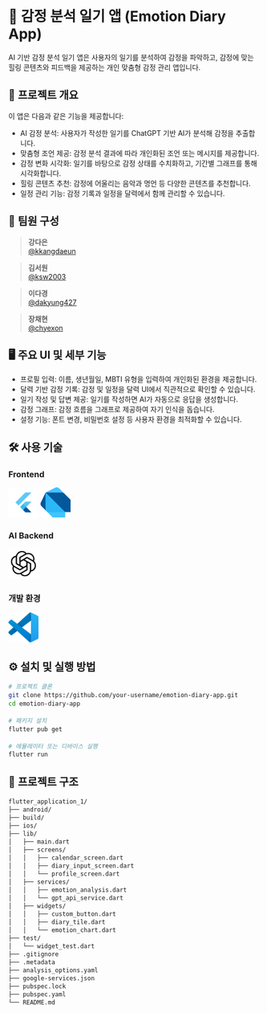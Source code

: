 # 💬 감정 분석 일기 앱 (Emotion Diary App)

AI 기반 감정 분석 일기 앱은 사용자의 일기를 분석하여 감정을 파악하고, 감정에 맞는 힐링 콘텐츠와 피드백을 제공하는 개인 맞춤형 감정 관리 앱입니다.

## 📌 프로젝트 개요

이 앱은 다음과 같은 기능을 제공합니다:

- AI 감정 분석: 사용자가 작성한 일기를 ChatGPT 기반 AI가 분석해 감정을 추출합니다.
- 맞춤형 조언 제공: 감정 분석 결과에 따라 개인화된 조언 또는 메시지를 제공합니다.
- 감정 변화 시각화: 일기를 바탕으로 감정 상태를 수치화하고, 기간별 그래프를 통해 시각화합니다.
- 힐링 콘텐츠 추천: 감정에 어울리는 음악과 명언 등 다양한 콘텐츠를 추천합니다.
- 일정 관리 기능: 감정 기록과 일정을 달력에서 함께 관리할 수 있습니다.

## 👥 팀원 구성

> **강다은**  
>  [@kkangdaeun](https://github.com/kkangdaeun)

> **김서원**  
>  [@ksw2003](https://github.com/ksw2003)

> **이다경**  
>  [@dakyung427](https://github.com/dakyung427)

> **장채현**  
>  [@chyexon](https://github.com/chyexon)


## 🖥 주요 UI 및 세부 기능

- 프로필 입력: 이름, 생년월일, MBTI 유형을 입력하여 개인화된 환경을 제공합니다.
- 달력 기반 감정 기록: 감정 및 일정을 달력 UI에서 직관적으로 확인할 수 있습니다.
- 일기 작성 및 답변 제공: 일기를 작성하면 AI가 자동으로 응답을 생성합니다.
- 감정 그래프: 감정 흐름을 그래프로 제공하여 자기 인식을 돕습니다.
- 설정 기능: 폰트 변경, 비밀번호 설정 등 사용자 환경을 최적화할 수 있습니다.

## 🛠 사용 기술

###  Frontend  
<img src="./flutter.png" width="60"/> <img src="./dart.png" width="60"/>

###  AI Backend  
<img src="./chatgpt.png" width="60"/>

###  개발 환경  

<img src="./vscode.png" width="60"/>

## ⚙ 설치 및 실행 방법

```bash
# 프로젝트 클론
git clone https://github.com/your-username/emotion-diary-app.git
cd emotion-diary-app

# 패키지 설치
flutter pub get

# 에뮬레이터 또는 디바이스 실행
flutter run
```

## 📁 프로젝트 구조

```
flutter_application_1/
├── android/
├── build/
├── ios/
├── lib/
│   ├── main.dart
│   ├── screens/
│   │   ├── calendar_screen.dart
│   │   ├── diary_input_screen.dart
│   │   └── profile_screen.dart
│   ├── services/
│   │   ├── emotion_analysis.dart
│   │   └── gpt_api_service.dart
│   ├── widgets/
│   │   ├── custom_button.dart
│   │   ├── diary_tile.dart
│   │   └── emotion_chart.dart
├── test/
│   └── widget_test.dart
├── .gitignore
├── .metadata
├── analysis_options.yaml
├── google-services.json
├── pubspec.lock
├── pubspec.yaml
└── README.md
```
